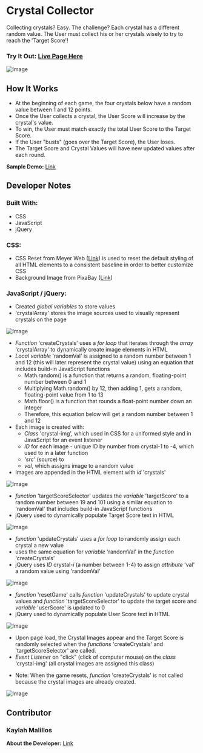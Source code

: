 # Crystal Collector

Collecting crystals? Easy. The challenge?  Each crystal has a different random value. The User must collect his or her crystals wisely to try to reach the 'Target Score'!

### Try It Out: [Live Page Here](https://kmalillos.github.io/crystal-collector/)

![Image](https://github.com/kmalillos/unit-4-game/blob/master/assets/images/read-me/readme-pic.JPG)

## How It Works

* At the beginning of each game, the four crystals below have a random value between 1 and 12 points. 
* Once the User collects a crystal, the User Score will increase by the crystal's value. 
* To win, the User must match exactly the total User Score to the Target Score.
* If the User "busts" (goes over the Target Score), the User loses. 
* The Target Score and Crystal Values will have new updated values after each round.

**Sample Demo:** [Link](https://www.youtube.com/watch?v=yNI0l2FMeCk&feature=youtu.be)

## Developer Notes

### Built With:
* CSS
* JavaScript
* jQuery

### CSS:

* CSS Reset from Meyer Web ([Link](http://meyerweb.com/eric/tools/css/reset/)) is used to reset the default styling of all HTML elements to a consistent baseline in order to better customize CSS
* Background Image from PixaBay ([Link](https://pixabay.com/))

### JavaScript / jQuery:

* Created *global variables* to store values
* 'crystalArray' stores the image sources used to visually represent crystals on the page

![Image](https://github.com/kmalillos/unit-4-game/blob/master/assets/images/read-me/readme-1.JPG)

* *Function* 'createCrystals' uses a *for loop* that iterates through the *array* 'crystalArray' to dynamically create image elements in HTML
* *Local variable* 'randomVal' is assigned to a random number between 1 and 12 (this will later represent the crystal value) using an equation that includes build-in JavaScript functions
    - Math.random() is a function that returns a random, floating-point number between 0 and 1
    - Multiplying Math.random() by 12, then adding 1, gets a random, floating-point value from 1 to 13
    - Math.floor() is a function that rounds a float-point number down an integer
    - Therefore, this equation below will get a random number between 1 and 12
* Each image is created with: 
    - *Class* 'crystal-img', which used in CSS for a uniformed style and in JavaScript for an event listener
    - *ID* for each image - unique ID by number from crystal-1 to -4, which used to in a later function
    - *'src'* (source) to 
    - *val*, which assigns image to a random value
* Images are appended in the HTML element with *id* 'crystals'

![Image](https://github.com/kmalillos/unit-4-game/blob/master/assets/images/read-me/readme-2.JPG)

* *function* 'targetScoreSelector' updates the *variable* 'targetScore' to a random number between 19 and 101 using a similar equation to 'randomVal' that includes build-in JavaScript functions 
* jQuery used to dynamically populate Target Score text in HTML

![Image](https://github.com/kmalillos/unit-4-game/blob/master/assets/images/read-me/readme-3.JPG)

* *function* 'updateCrystals' uses a *for loop* to randomly assign each crystal a new value
* uses the same equation for *variable* 'randomVal' in the *function* 'createCrystals'
* jQuery uses *ID* crystal-*i* (a number between 1-4) to assign *attribute* 'val' a random value using 'randomVal'

![Image](https://github.com/kmalillos/unit-4-game/blob/master/assets/images/read-me/readme-4.JPG)

* *function* 'resetGame' calls *function* 'updateCrystals' to update crystal values and *function* 'targetScoreSelector' to update the target score and *variable* 'userScore' is updated to 0
* jQuery used to dynamically populate User Score text in HTML 

![Image](https://github.com/kmalillos/unit-4-game/blob/master/assets/images/read-me/readme-5.JPG)

* Upon page load, the Crystal Images appear and the Target Score is randomly selected when the *functions* 'createCrystals' and 'targetScoreSelector' are called.
* *Event Listener* on "click" (click of computer mouse) on the *class* 'crystal-img' (all crystal images are assigned this class)
<!-- Describe on-click event -->
* Note: When the game resets, *function* 'createCrystals' is not called because the crystal images are already created. 

![Image](https://github.com/kmalillos/unit-4-game/blob/master/assets/images/read-me/readme-6.JPG)

## Contributor

### Kaylah Malillos

**About the Developer:** [Link](https://kmalillos.github.io/)

